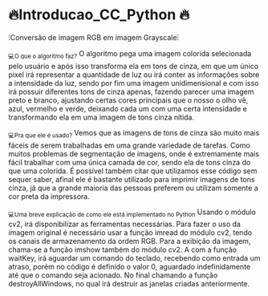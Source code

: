 # 🔥Introducao_CC_Python 🔥
❕Conversão de imagem RGB em imagem Grayscale❕

<sub>💻O que o algoritmo faz?</sub>
  O algoritmo pega uma imagem colorida selecionada pelo usuário e após isso transforma ela em tons de cinza, em que um único pixel irá representar a quantidade de luz ou irá conter as informações sobre a intensidade da luz, sendo por fim uma imagem unidimensional e com isso irá possuir diferentes tons de cinza apenas, fazendo parecer uma imagem preto e branco, ajustando  certas cores principais que o nosso o olho vê, azul, vermelho e verde, deixando cada um com uma certa intensidade e transformando ela em uma imagem de tons cinza nítida.   
  
<sub> 💻Pra que ele é usado?</sub>
 Vemos que as imagens de tons de cinza são muito mais fáceis de serem trabalhadas em uma grande variedade de tarefas. Como muitos problemas de segmentação de imagens, onde é extremamente mais fácil trabalhar com uma única camada de cor, sendo ela de tons cinza do que uma colorida. É possível também citar que utilizamos esse código sem sequer saber, afinal ele é bastante utilizado para imprimir imagens de tons cinza, já que a grande maioria das pessoas preferem ou utilizam somente a cor preta da impressora. 

<sub>💻Uma breve explicação de como ele está implementado no Python</sub>
  Usando o módulo cv2, irá disponibilizar as ferramentas necessárias. Para fazer o uso da imagem original é necessário usar a função imread do módulo cv2, tendo os canais de armazenamento da ordem RGB.
  Para a exibição da imagem, chama-se a função imshow também do módulo cv2.
	A com a função waitKey, irá aguardar um comando do teclado, recebendo como entrada um atraso, porém no código é definido o valor 0, aguardado indefinidamente até que o comando seja acionado. 
  No final chamando a função destroyAllWindows, no qual irá destruir as janelas criadas anteriormente. 

